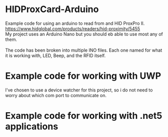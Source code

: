 # HIDProxCard-Arduino
Example code for using an arduino to read from and HID ProxPro II. <br />
https://www.hidglobal.com/products/readers/hid-proximity/5455 <br />
My project uses an Arduino Nano but you should eb able to use most any of them. <br />
<br />
The code has been broken into multiple INO files. 
Each one named for what it is working with, LED, Beep, and the RFID itself. 





# Example code for working with UWP
I've chosen to use a device watcher for this project, so i do not need to worry about which com port to communicate on. 



# Example code for working with .net5 applications
